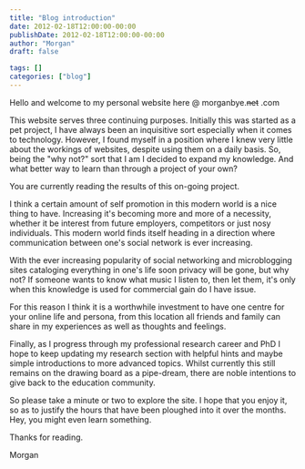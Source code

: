 ```yaml
---
title: "Blog introduction"
date: 2012-02-18T12:00:00-00:00
publishDate: 2012-02-18T12:00:00-00:00
author: "Morgan"
draft: false

tags: []
categories: ["blog"]
---
```


Hello and welcome to my personal website here @ morganbye.~~net~~ .com

This website serves three continuing purposes. Initially this was started as a pet project, I have always been an inquisitive sort especially when it comes to technology. However, I found myself in a position where I knew very little about the workings of websites, despite using them on a daily basis. So, being the "why not?" sort that I am I decided to expand my knowledge. And what better way to learn than through a project of your own?

You are currently reading the results of this on-going project.

I think a certain amount of self promotion in this modern world is a nice thing to have. Increasing it's becoming more and more of a necessity, whether it be interest from future employers, competitors or just nosy individuals. This modern world finds itself heading in a direction where communication between one's social network is ever increasing.

With the ever increasing popularity of social networking and microblogging sites cataloging everything in one's life soon privacy will be gone, but why not? If someone wants to know what music I listen to, then let them, it's only when this knowledge is used for commercial gain do I have issue.

For this reason I think it is a worthwhile investment to have one centre for your online life and persona, from this location all friends and family can share in my experiences as well as thoughts and feelings.

Finally, as I progress through my professional research career and PhD I hope to keep updating my research section with helpful hints and maybe simple introductions to more advanced topics. Whilst currently this still remains on the drawing board as a pipe-dream, there are noble intentions to give back to the education community.

So please take a minute or two to explore the site. I hope that you enjoy it, so as to justify the hours that have been ploughed into it over the months. Hey, you might even learn something.

Thanks for reading.

Morgan
